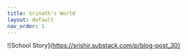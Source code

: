 ```yaml
---
title: Srinath's World
layout: default
nav_order: 1
---
```

![School Story]{https://srishir.substack.com/p/blog-post_30}
